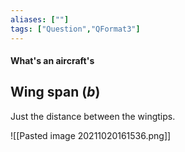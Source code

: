```yaml
---
aliases: [""]
tags: ["Question","QFormat3"]
---
```


#### What's an aircraft's
## Wing span ($b$)
Just the distance between the wingtips.

![[Pasted image 20211020161536.png]]